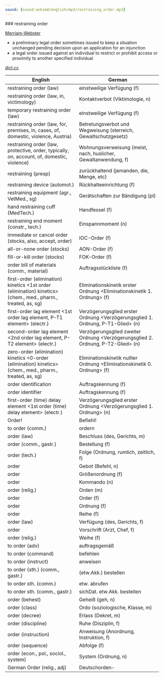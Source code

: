 ```yaml
---
sound: [sound:ankimd/english/mp3/restraining_order.mp3]
---
```


\### restraining order

[Merriam-Webster](https://www.merriam-webster.com/dictionary/restraining+order)

- a preliminary legal order sometimes issued to keep a situation unchanged pending decision upon an application for an injunction
- a legal order issued against an individual to restrict or prohibit access or proximity to another specified individual

[dict.cc](https://www.dict.cc/restraining+order)

| English        | German       |
| -------------- | ------------ |
| restraining order (law) | einstweilige Verfügung (f) |
| restraining order (law, in, victimology) | Kontaktverbot (Viktimologie, n) |
| temporary restraining order <TRO> (law) | einstweilige Verfügung (f) |
| restraining order (law, for, premises, in, cases, of, domestic, violence, Austria) | Betretungsverbot und Wegweisung (sterreich, Gewaltschutzgesetz) |
| restraining order (law, protective, order, typically, on, account, of, domestic, violence) | Wohnungsverweisung (meist, nach, huslicher, Gewaltanwendung, f) |
| restraining (presp) | zurückhaltend (jemanden, die, Menge, etc) |
| restraining device (automot.) | Rückhalteeinrichtung (f) |
| restraining equipment (agr., VetMed., sg) | Gerätschaften zur Bändigung (pl) |
| hand restraining cuff (MedTech.) | Handfessel (f) |
| restraining end moment (constr., tech.) | Einspannmoment (n) |
| immediate or cancel order <IOC order> (stocks, also, accept, order) | IOC-Order (f) |
| all-or-none order <AON order> (stocks) | AON-Order (f) |
| fill-or-kill order <FOK order> (stocks) | FOK-Order (f) |
| order bill of materials <order BOM> (comm., material) | Auftragsstückliste (f) |
| first-order (elimination) kinetics <1st order (elimination) kinetics> (chem., med., pharm., treated, as, sg) | Eliminationskinetik erster Ordnung <Eliminationskinetik 1. Ordnung> (f) |
| first-order lag element <1st order lag element, P-T1 element> (electr.) | Verzögerungsglied erster Ordnung <Verzögerungsglied 1. Ordnung, P-T1-Glied> (n) |
| second-order lag element <2nd order lag element, P-T2 element> (electr.) | Verzögerungsglied zweiter Ordnung <Verzögerungsglied 2. Ordnung, P-T2-Glied> (n) |
| zero-order (elimination) kinetics <0-order (elimination) kinetics> (chem., med., pharm., treated, as, sg) | Eliminationskinetik nullter Ordnung <Eliminationskinetik 0. Ordnung> (f) |
| order identification <order ID> | Auftragskennung (f) |
| order identifier <order ID> | Auftragskennung (f) |
| first-order (time) delay element <1st order (time) delay element> (electr.) | Verzögerungsglied erster Ordnung <Verzögerungsglied 1. Ordnung> (n) |
| Order! | Befiehl! |
| to order (comm.) | ordern |
| order (law) | Beschluss (des, Gerichts, m) |
| order (comm., gastr.) | Bestellung (f) |
| order (tech.) | Folge (Ordnung, rumlich, zeitlich, f) |
| order | Gebot (Befehl, n) |
| order | Größenordnung (f) |
| order | Kommando (n) |
| order (relig.) | Orden (m) |
| order | Order (f) |
| order | Ordnung (f) |
| order | Reihe (f) |
| order (law) | Verfügung (des, Gerichts, f) |
| order | Vorschrift (Arzt, Chef, f) |
| order (relig.) | Weihe (f) |
| to order (adv) | auftragsgemäß |
| to order (command) | befehlen |
| to order (instruct) | anweisen |
| to order (sth.) (comm., gastr.) | (etw.Akk.) bestellen |
| to order sth. (comm.) | etw. abrufen |
| to order sth. (comm., gastr.) | sichDat. etw.Akk. bestellen |
| order (behest) | Geheiß (geh, n) |
| order (class) | Ordo (soziologische, Klasse, m) |
| order (decree) | Erlass (Dekret, m) |
| order (discipline) | Ruhe (Disziplin, f) |
| order (instruction) | Anweisung (Anordnung, Instruktion, f) |
| order (sequence) | Abfolge (f) |
| order (econ., pol., sociol., system) | System (Ordnung, n) |
| German Order (relig., adj) | Deutschorden- |
